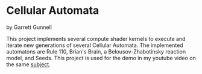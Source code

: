 # Cellular Automata
by Garrett Gunnell

This project implements several compute shader kernels to execute and iterate new generations of several Cellular Automata. The implemented automatons are Rule 110, Brian's Brain, a Belousov-Zhabotinsky reaction model, and Seeds. This project is used for the demo in my youtube video on the same [subject](https://www.youtube.com/watch?v=t_HcBAO_Yas).